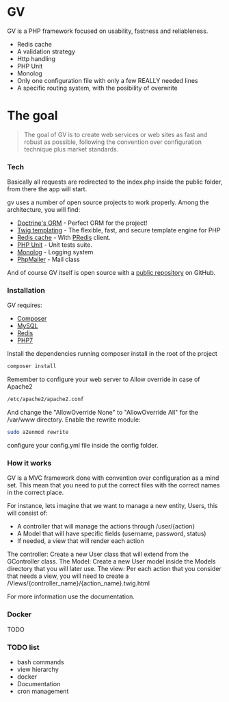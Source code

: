 # GV

GV is a PHP framework focused on usability, fastness and reliableness. 

  - Redis cache
  - A validation strategy
  - Http handling
  - PHP Unit
  - Monolog
  - Only one configuration file with only a few REALLY needed lines
  - A specific routing system, with the posibility of overwrite

# The goal

> The goal of GV is to create web services or web sites 
> as fast and robust as possible, following the 
> convention over configuration technique plus market standards.

### Tech
Basically all requests are redirected to the index.php inside the public folder, from there the app will start.

gv uses a number of open source projects to work properly. Among the architecture, you will find:

* [Doctrine's ORM](http://www.doctrine-project.org/) - Perfect ORM for the project!
* [Twig templating](https://twig.sensiolabs.org/) - The flexible, fast, and secure
template engine for PHP
* [Redis cache](https://redis.io/) - With [PRedis](https://github.com/nrk/predis) client.
* [PHP Unit](https://phpunit.de/) - Unit tests suite.
* [Monolog](https://github.com/Seldaek/monolog) - Logging system
* [PhpMailer](https://github.com/PHPMailer/PHPMailer) - Mail class

And of course GV itself is open source with a [public repository](https://github.com/veraguido/gv) on GitHub.

### Installation
GV requires:
- [Composer](https://getcomposer.org/)
- [MySQL](https://www.mysql.com/)
- [Redis](https://redis.io/)
- [PHP7](http://php.net/)

Install the dependencies running composer install in the root of the project

```sh
composer install
```

Remember to configure your web server to Allow override in case of Apache2
```sh
/etc/apache2/apache2.conf
```
And change the "AllowOverride None" to "AllowOverride All" for the /var/www directory.
Enable the rewrite module:
```sh
sudo a2enmod rewrite
```

configure your config.yml file inside the config folder.

### How it works
GV is a MVC framework done with convention over configuration as a mind set.
This mean that you need to put the correct files with the correct names in the correct place. 

For instance, lets imagine that we want to manage a new entity, Users, this will consist of:
- A controller that will manage the actions through /user/{action}
- A Model that will have specific fields (username, password, status)
- If needed, a view that will render each action

The controller: Create a new User class that will extend from the GController class.
The Model: Create a new User model inside the Models directory that you will later use.
The view: Per each action that you consider that needs a view, you will need to create a /Views/{controller_name}/{action_name}.twig.html

For more information use the documentation.

### Docker
TODO

### TODO list
- bash commands
- view hierarchy
- docker
- Documentation
- cron management
